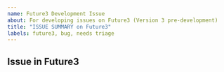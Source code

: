 ```yaml
---
name: Future3 Development Issue
about: For developing issues on Future3 (Version 3 pre-development)
title: "ISSUE SUMMARY on Future3"
labels: future3, bug, needs triage
---
```


## Issue in Future3
